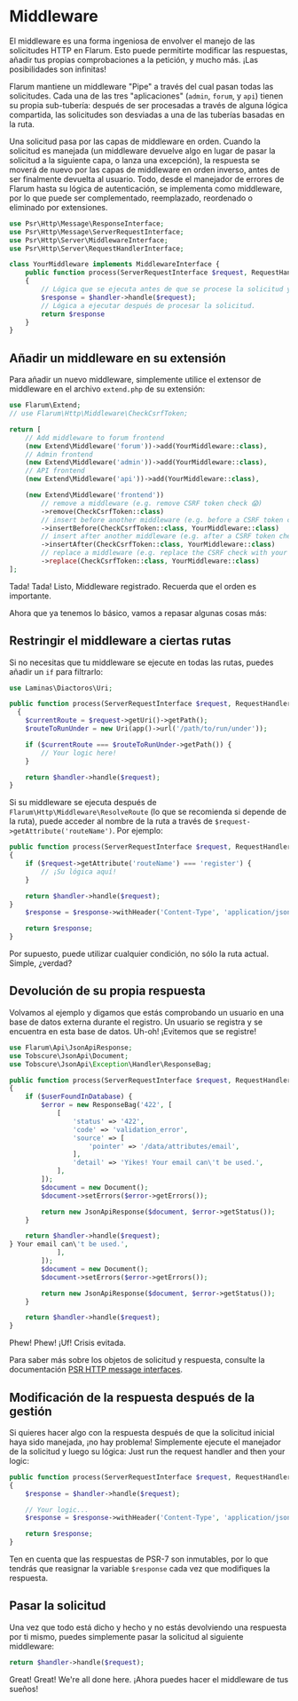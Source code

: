 # Middleware

El middleware es una forma ingeniosa de envolver el manejo de las solicitudes HTTP en Flarum. Esto puede permitirte modificar las respuestas, añadir tus propias comprobaciones a la petición, y mucho más. ¡Las posibilidades son infinitas!

Flarum mantiene un middleware "Pipe" a través del cual pasan todas las solicitudes. Cada una de las tres "aplicaciones" (`admin`, `forum`, y `api`) tienen su propia sub-tubería: después de ser procesadas a través de alguna lógica compartida, las solicitudes son desviadas a una de las tuberías basadas en la ruta.

Una solicitud pasa por las capas de middleware en orden. Cuando la solicitud es manejada (un middleware devuelve algo en lugar de pasar la solicitud a la siguiente capa, o lanza una excepción), la respuesta se moverá de nuevo por las capas de middleware en orden inverso, antes de ser finalmente devuelta al usuario. Todo, desde el manejador de errores de Flarum hasta su lógica de autenticación, se implementa como middleware, por lo que puede ser complementado, reemplazado, reordenado o eliminado por extensiones.

```php
use Psr\Http\Message\ResponseInterface;
use Psr\Http\Message\ServerRequestInterface;
use Psr\Http\Server\MiddlewareInterface;
use Psr\Http\Server\RequestHandlerInterface;

class YourMiddleware implements MiddlewareInterface {
    public function process(ServerRequestInterface $request, RequestHandlerInterface $handler): ResponseInterface
    {
        // Lógica que se ejecuta antes de que se procese la solicitud y se llame posteriormente al middleware.
        $response = $handler->handle($request);
        // Lógica a ejecutar después de procesar la solicitud.
        return $response
    }
}
```

## Añadir un middleware en su extensión

Para añadir un nuevo middleware, simplemente utilice el extensor de middleware en el archivo `extend.php` de su extensión:

```php
use Flarum\Extend;
// use Flarum\Http\Middleware\CheckCsrfToken;

return [
    // Add middleware to forum frontend
    (new Extend\Middleware('forum'))->add(YourMiddleware::class),
    // Admin frontend
    (new Extend\Middleware('admin'))->add(YourMiddleware::class),
    // API frontend
    (new Extend\Middleware('api'))->add(YourMiddleware::class),

    (new Extend\Middleware('frontend'))
        // remove a middleware (e.g. remove CSRF token check 😱)
        ->remove(CheckCsrfToken::class)
        // insert before another middleware (e.g. before a CSRF token check)
        ->insertBefore(CheckCsrfToken::class, YourMiddleware::class)
        // insert after another middleware (e.g. after a CSRF token check)
        ->insertAfter(CheckCsrfToken::class, YourMiddleware::class)
        // replace a middleware (e.g. replace the CSRF check with your own implementation)
        ->replace(CheckCsrfToken::class, YourMiddleware::class)
];
```

Tada! Tada! Listo, Middleware registrado. Recuerda que el orden es importante.

Ahora que ya tenemos lo básico, vamos a repasar algunas cosas más:

## Restringir el middleware a ciertas rutas

Si no necesitas que tu middleware se ejecute en todas las rutas, puedes añadir un `if` para filtrarlo:

```php
use Laminas\Diactoros\Uri;

public function process(ServerRequestInterface $request, RequestHandlerInterface $handler): ResponseInterface
  {
    $currentRoute = $request->getUri()->getPath();
    $routeToRunUnder = new Uri(app()->url('/path/to/run/under'));

    if ($currentRoute === $routeToRunUnder->getPath()) {
        // Your logic here!
    }

    return $handler->handle($request);
}
```

Si su middleware se ejecuta después de `Flarum\Http\Middleware\ResolveRoute` (lo que se recomienda si depende de la ruta), puede acceder al nombre de la ruta a través de `$request->getAttribute('routeName')`. Por ejemplo:

```php
public function process(ServerRequestInterface $request, RequestHandlerInterface $handler): ResponseInterface
{
    if ($request->getAttribute('routeName') === 'register') {
        // ¡Su lógica aquí!
    }

    return $handler->handle($request);
}
    $response = $response->withHeader('Content-Type', 'application/json');

    return $response;
}
```

Por supuesto, puede utilizar cualquier condición, no sólo la ruta actual. Simple, ¿verdad?

## Devolución de su propia respuesta

Volvamos al ejemplo y digamos que estás comprobando un usuario en una base de datos externa durante el registro. Un usuario se registra y se encuentra en esta base de datos. Uh-oh! ¡Evitemos que se registre!

```php
use Flarum\Api\JsonApiResponse;
use Tobscure\JsonApi\Document;
use Tobscure\JsonApi\Exception\Handler\ResponseBag;

public function process(ServerRequestInterface $request, RequestHandlerInterface $handler): ResponseInterface
{
    if ($userFoundInDatabase) {
        $error = new ResponseBag('422', [
            [
                'status' => '422',
                'code' => 'validation_error',
                'source' => [
                    'pointer' => '/data/attributes/email',
                ],
                'detail' => 'Yikes! Your email can\'t be used.',
            ],
        ]);
        $document = new Document();
        $document->setErrors($error->getErrors());

        return new JsonApiResponse($document, $error->getStatus());
    }

    return $handler->handle($request);
} Your email can\'t be used.',
            ],
        ]);
        $document = new Document();
        $document->setErrors($error->getErrors());

        return new JsonApiResponse($document, $error->getStatus());
    }

    return $handler->handle($request);
}
```

Phew! Phew! ¡Uf! Crisis evitada.

Para saber más sobre los objetos de solicitud y respuesta, consulte la documentación [PSR HTTP message interfaces](https://www.php-fig.org/psr/psr-7/#1-specification).

## Modificación de la respuesta después de la gestión

Si quieres hacer algo con la respuesta después de que la solicitud inicial haya sido manejada, ¡no hay problema! Simplemente ejecute el manejador de la solicitud y luego su lógica: Just run the request handler and then your logic:

```php
public function process(ServerRequestInterface $request, RequestHandlerInterface $handler): ResponseInterface
{
    $response = $handler->handle($request);

    // Your logic...
    $response = $response->withHeader('Content-Type', 'application/json');

    return $response;
}
```

Ten en cuenta que las respuestas de PSR-7 son inmutables, por lo que tendrás que reasignar la variable `$response` cada vez que modifiques la respuesta.

## Pasar la solicitud

Una vez que todo está dicho y hecho y no estás devolviendo una respuesta por ti mismo, puedes simplemente pasar la solicitud al siguiente middleware:

```php
return $handler->handle($request);
```

Great! Great! We're all done here. ¡Ahora puedes hacer el middleware de tus sueños!
